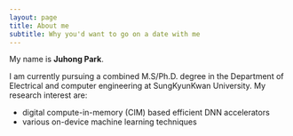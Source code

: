 ```yaml
---
layout: page
title: About me
subtitle: Why you'd want to go on a date with me
---
```


My name is **Juhong Park**. 

I am currently pursuing a combined M.S/Ph.D. degree in the Department of Electrical and computer engineering at SungKyunKwan University. 
My research interest are:
- digital compute-in-memory (CIM) based efficient DNN accelerators
- various on-device machine learning techniques


